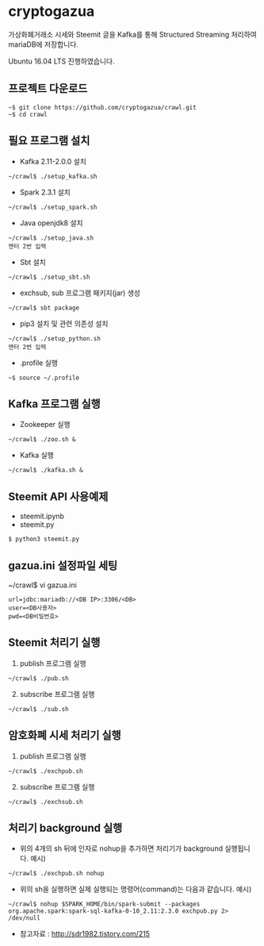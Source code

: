 # cryptogazua

가상화폐거래소 시세와 Steemit 글을 Kafka를 통해 Structured Streaming 처리하여 mariaDB에 저장합니다.

Ubuntu 16.04 LTS 진행하였습니다.

## 프로젝트 다운로드
```
~$ git clone https://github.com/cryptogazua/crawl.git
~$ cd crawl
```

## 필요 프로그램 설치

* Kafka 2.11-2.0.0 설치
```
~/crawl$ ./setup_kafka.sh
```

* Spark 2.3.1 설치
```
~/crawl$ ./setup_spark.sh
```

* Java openjdk8 설치
```
~/crawl$ ./setup_java.sh
엔터 2번 입력
```

* Sbt 설치
```
~/crawl$ ./setup_sbt.sh
```

  * exchsub, sub 프로그램 패키지(jar) 생성
```
~/crawl$ sbt package
```

* pip3 설치 및 관련 의존성 설치
```
~/crawl$ ./setup_python.sh
엔터 2번 입력
```

* .profile 실행
```
~$ source ~/.profile
```

## Kafka 프로그램 실행

* Zookeeper 실행
```
~/crawl$ ./zoo.sh &
```

* Kafka 실행
```
~/crawl$ ./kafka.sh &
```

## Steemit API 사용예제

* steemit.ipynb
* steemit.py
```
$ python3 steemit.py
```

## gazua.ini 설정파일 세팅
~/crawl$ vi gazua.ini
```
url=jdbc:mariadb://<DB IP>:3306/<DB>
user=<DB사용자>
pwd=<DB비밀번호>
```

## Steemit 처리기 실행

1. publish   프로그램 실행
```
~/crawl$ ./pub.sh 
```
2. subscribe 프로그램 실행
```
~/crawl$ ./sub.sh 
```

## 암호화폐 시세 처리기 실행

1. publish   프로그램 실행
```
~/crawl$ ./exchpub.sh 
```
2. subscribe 프로그램 실행
```
~/crawl$ ./exchsub.sh 
```

## 처리기 background 실행

* 위의 4개의 sh 뒤에 인자로 nohup을 추가하면 처리기가 background 실행됩니다.
예시)
```
~/crawl$ ./exchpub.sh nohup
```
* 위의 sh을 실행하면 실제 실행되는 명령어(command)는 다음과 같습니다.
예시)
```
~/crawl$ nohup $SPARK_HOME/bin/spark-submit --packages org.apache.spark:spark-sql-kafka-0-10_2.11:2.3.0 exchpub.py 2> /dev/null
```

* 참고자료 : http://sdr1982.tistory.com/215

